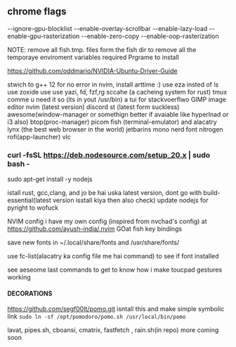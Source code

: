 ## chrome flags
--ignore-gpu-blocklist --enable-overlay-scrollbar --enable-lazy-load --enable-gpu-rasterization --enable-zero-copy --enable-oop-rasterization


NOTE: remove all fish.tmp. files form the fish dir to remove all the temporaye enviroment variables
 required Prgrame to install

https://github.com/oddmario/NVIDIA-Ubuntu-Driver-Guide

stwich to g++ 12 for no error in nvim, install arttime :)
use eza insted of ls use zoxide use  use yazi, fd, fzf,rg
sccahe (a cacheing system for rust)
tmux comme u need it
so (its in yout /usr/bin) a tui for stackvoerflwo
GIMP image editor
 nvim (latest version)
 discord
 st (latest form suckless)
 awesome(window-manager or somethign better if avaiable like hyperlnad or i3 also)
 btop(proc-manager)
 picom
 fish (terminal-emulator) and alacatry
 lynx (the best web browser in the world) 
 jetbarins mono nerd font
 nitrogen
 rofi(app-launcher)
 vlc


### curl -fsSL https://deb.nodesource.com/setup_20.x | sudo bash -
sudo apt-get install -y nodejs 

istall rust, gcc,clang, and jo be hai uska latest version, dont go with build-essential(latest version isstall kiya then also check)
update nodejs for pyright to wofuck


NVIM config 
i have my own config (inspired from nvchad's config)
at https://github.com/ayush-india/.nvim
GOat 
fish key bindings

save new fonts in ~/.local/share/fonts and /usr/share/fonts/ 

use fc-list(alacatry ka config file me hai command) to see if font installed

see aeseome last commands to get to know how i make toucpad gestures working 
#### DECORATIONS
https://github.com/segf00lt/pomo.git isntall this and make simple symbolic link 
`sudo ln -sf /opt/pomodoro/pomo.sh /usr/local/bin/pomo`

lavat, pipes.sh, cboansi, cmatrix, fastfetch , rain.sh(in repo) more coming soon
